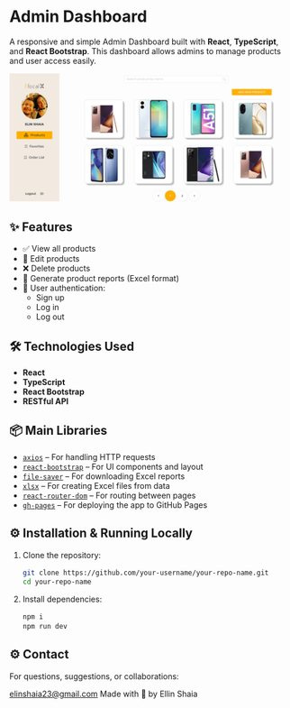 # Admin Dashboard

A responsive and simple Admin Dashboard built with **React**, **TypeScript**, and **React Bootstrap**. This dashboard allows admins to manage products and user access easily.

![Dashboard Screenshot](./public/assets/imgs/dashboard-preview.png) 

## ✨ Features

- ✅ View all products
- 📝 Edit products
- ❌ Delete products
- 📄 Generate product reports (Excel format)
- 🔐 User authentication:
  - Sign up
  - Log in
  - Log out

## 🛠️ Technologies Used

- **React**
- **TypeScript**
- **React Bootstrap**
- **RESTful API**

## 📦 Main Libraries

- [`axios`](https://www.npmjs.com/package/axios) – For handling HTTP requests  
- [`react-bootstrap`](https://react-bootstrap.github.io/) – For UI components and layout  
- [`file-saver`](https://www.npmjs.com/package/file-saver) – For downloading Excel reports  
- [`xlsx`](https://www.npmjs.com/package/xlsx) – For creating Excel files from data  
- [`react-router-dom`](https://www.npmjs.com/package/react-router-dom) – For routing between pages  
- [`gh-pages`](https://www.npmjs.com/package/gh-pages) – For deploying the app to GitHub Pages  


## ⚙️ Installation & Running Locally

1. Clone the repository:

   ```bash
   git clone https://github.com/your-username/your-repo-name.git
   cd your-repo-name
2. Install dependencies:
   ```bash
   npm i
   npm run dev

## ⚙️ Contact
For questions, suggestions, or collaborations:

elinshaia23@gmail.com
Made with 💙 by Ellin Shaia